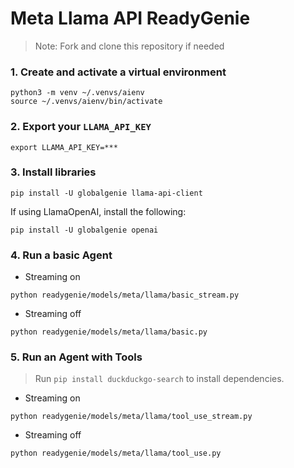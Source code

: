 # Meta Llama API ReadyGenie

> Note: Fork and clone this repository if needed

### 1. Create and activate a virtual environment

```shell
python3 -m venv ~/.venvs/aienv
source ~/.venvs/aienv/bin/activate
```

### 2. Export your `LLAMA_API_KEY`

```shell
export LLAMA_API_KEY=***
```

### 3. Install libraries

```shell
pip install -U globalgenie llama-api-client
```

If using LlamaOpenAI, install the following:

```shell
pip install -U globalgenie openai
```

### 4. Run a basic Agent

- Streaming on

```shell
python readygenie/models/meta/llama/basic_stream.py
```

- Streaming off

```shell
python readygenie/models/meta/llama/basic.py
```

### 5. Run an Agent with Tools

> Run `pip install duckduckgo-search` to install dependencies.

- Streaming on

```shell
python readygenie/models/meta/llama/tool_use_stream.py
```

- Streaming off

```shell
python readygenie/models/meta/llama/tool_use.py
```
